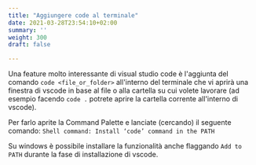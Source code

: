 ```yaml
---
title: "Aggiungere code al terminale"
date: 2021-03-28T23:54:10+02:00
summary: ''
weight: 300
draft: false

---
```


<!-- Hotjar Tracking Code for https://pythonbiellagroup.it -->
<script>
    (function(h,o,t,j,a,r){
        h.hj=h.hj||function(){(h.hj.q=h.hj.q||[]).push(arguments)};
        h._hjSettings={hjid:2847436,hjsv:6};
        a=o.getElementsByTagName('head')[0];
        r=o.createElement('script');r.async=1;
        r.src=t+h._hjSettings.hjid+j+h._hjSettings.hjsv;
        a.appendChild(r);
    })(window,document,'https://static.hotjar.com/c/hotjar-','.js?sv=');
</script>

Una feature molto interessante di visual studio code è l'aggiunta del comando `code <file_or_folder>`  all'interno del terminale che vi aprirà una finestra di vscode in base al file o alla cartella su cui volete lavorare (ad esempio facendo `code .` potrete aprire la cartella corrente all'interno di vscode).

Per farlo aprite la Command Palette e lanciate (cercando) il seguente comando: `Shell command: Install ‘code’ command in the PATH`

Su windows è possibile installare la funzionalità anche flaggando `Add to PATH` durante la fase di installazione di vscode.